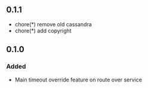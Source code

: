 ## 0.1.1

- chore(*) remove old cassandra
- chore(*) add copyright

## 0.1.0

### Added

- Main timeout override feature on route over service

